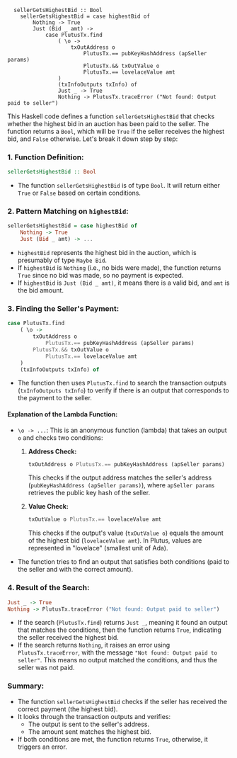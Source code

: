 ```
  sellerGetsHighestBid :: Bool
    sellerGetsHighestBid = case highestBid of
        Nothing -> True
        Just (Bid _ amt) ->
            case PlutusTx.find
                ( \o ->
                    txOutAddress o
                        PlutusTx.== pubKeyHashAddress (apSeller params)
                        PlutusTx.&& txOutValue o
                        PlutusTx.== lovelaceValue amt
                )
                (txInfoOutputs txInfo) of
                Just _ -> True
                Nothing -> PlutusTx.traceError ("Not found: Output paid to seller")
```
This Haskell code defines a function `sellerGetsHighestBid` that checks whether the highest bid in an auction has been paid to the seller. The function returns a `Bool`, which will be `True` if the seller receives the highest bid, and `False` otherwise. Let's break it down step by step:

### 1. **Function Definition:**
```haskell
sellerGetsHighestBid :: Bool
```
- The function `sellerGetsHighestBid` is of type `Bool`. It will return either `True` or `False` based on certain conditions.

### 2. **Pattern Matching on `highestBid`:**
```haskell
sellerGetsHighestBid = case highestBid of
    Nothing -> True
    Just (Bid _ amt) -> ...
```
- `highestBid` represents the highest bid in the auction, which is presumably of type `Maybe Bid`.
- If `highestBid` is `Nothing` (i.e., no bids were made), the function returns `True` since no bid was made, so no payment is expected.
- If `highestBid` is `Just (Bid _ amt)`, it means there is a valid bid, and `amt` is the bid amount.

### 3. **Finding the Seller's Payment:**
```haskell
case PlutusTx.find
    ( \o ->
        txOutAddress o
            PlutusTx.== pubKeyHashAddress (apSeller params)
        PlutusTx.&& txOutValue o
            PlutusTx.== lovelaceValue amt
    )
    (txInfoOutputs txInfo) of
```
- The function then uses `PlutusTx.find` to search the transaction outputs (`txInfoOutputs txInfo`) to verify if there is an output that corresponds to the payment to the seller.
  
#### Explanation of the Lambda Function:
- `\o -> ...`: This is an anonymous function (lambda) that takes an output `o` and checks two conditions:
    1. **Address Check:**
        ```haskell
        txOutAddress o PlutusTx.== pubKeyHashAddress (apSeller params)
        ```
        This checks if the output address matches the seller's address (`pubKeyHashAddress (apSeller params)`), where `apSeller params` retrieves the public key hash of the seller.
    
    2. **Value Check:**
        ```haskell
        txOutValue o PlutusTx.== lovelaceValue amt
        ```
        This checks if the output's value (`txOutValue o`) equals the amount of the highest bid (`lovelaceValue amt`). In Plutus, values are represented in "lovelace" (smallest unit of Ada).

- The function tries to find an output that satisfies both conditions (paid to the seller and with the correct amount).

### 4. **Result of the Search:**
```haskell
Just _ -> True
Nothing -> PlutusTx.traceError ("Not found: Output paid to seller")
```
- If the search (`PlutusTx.find`) returns `Just _`, meaning it found an output that matches the conditions, then the function returns `True`, indicating the seller received the highest bid.
- If the search returns `Nothing`, it raises an error using `PlutusTx.traceError`, with the message `"Not found: Output paid to seller"`. This means no output matched the conditions, and thus the seller was not paid.

### Summary:
- The function `sellerGetsHighestBid` checks if the seller has received the correct payment (the highest bid).
- It looks through the transaction outputs and verifies:
  - The output is sent to the seller's address.
  - The amount sent matches the highest bid.
- If both conditions are met, the function returns `True`, otherwise, it triggers an error.